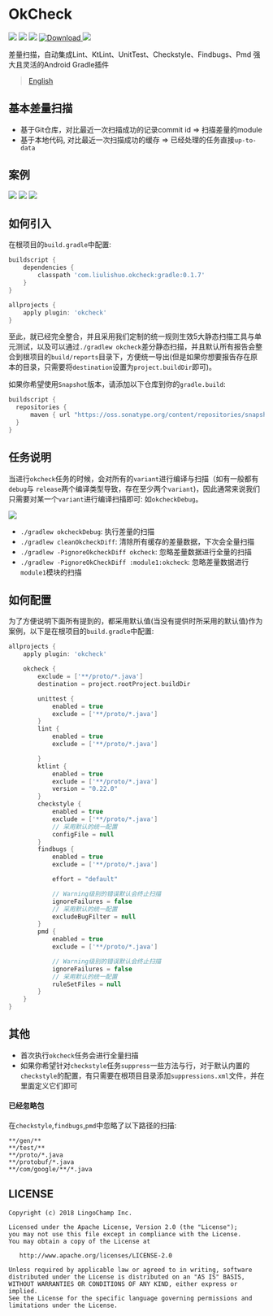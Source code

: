 # OkCheck

![](https://img.shields.io/badge/OkCheck-Increamental-green.svg)
![](https://img.shields.io/badge/OkCheck-Lint%20UnitTest-orange.svg)
![](https://img.shields.io/badge/OkCheck-KtLint%20Checkstyle%20Findbugs%20Pmd-yellow.svg)
[ ![Download](https://api.bintray.com/packages/jacksgong/maven/OkCheck/images/download.svg) ](https://bintray.com/jacksgong/maven/OkCheck/_latestVersion)
[![](https://img.shields.io/badge/SnapShot-0.1.8-white.svg)](https://oss.sonatype.org/content/repositories/snapshots/com/liulishuo/okcheck/)

差量扫描，自动集成Lint、KtLint、UnitTest、Checkstyle、Findbugs、Pmd 强大且灵活的Android Gradle插件

> [English](https://github.com/lingochamp/okcheck)

## 基本差量扫描

- 基于Git仓库，对比最近一次扫描成功的记录commit id => 扫描差量的module
- 基于本地代码, 对比最近一次扫描成功的缓存 => 已经处理的任务直接`up-to-data`

## 案例

![](https://github.com/lingochamp/okcheck/raw/master/art/diff.jpg)
![](https://github.com/lingochamp/okcheck/raw/master/art/up-to-date.jpg)
![](https://github.com/lingochamp/okcheck/raw/master/art/reports.png)

## 如何引入

在根项目的`build.gradle`中配置:

```groovy
buildscript {
    dependencies {
        classpath 'com.liulishuo.okcheck:gradle:0.1.7'
    }
}

allprojects {
    apply plugin: 'okcheck'
}
```

至此，就已经完全整合，并且采用我们定制的统一规则生效5大静态扫描工具与单元测试，以及可以通过`./gradlew okcheck`差分静态扫描，并且默认所有报告会整合到根项目的`build/reports`目录下，方便统一导出(但是如果你想要报告存在原本的目录，只需要将`destination`设置为`project.buildDir`即可)。

如果你希望使用`Snapshot`版本，请添加以下仓库到你的`gradle.build`:

```groovy
buildscript {
  repositories {
      maven { url "https://oss.sonatype.org/content/repositories/snapshots/" }
  }
}
```

## 任务说明

当进行`okcheck`任务的时候，会对所有的`variant`进行编译与扫描（如有一般都有`debug`与 `release`两个编译类型导致，存在至少两个`variant`)，因此通常来说我们只需要对某一个`variant`进行编译扫描即可: 如`okcheckDebug`。

![](https://github.com/lingochamp/okcheck/raw/master/art/tasks.jpg)

- `./gradlew okcheckDebug`: 执行差量的扫描
- `./gradlew cleanOkcheckDiff`: 清除所有缓存的差量数据，下次会全量扫描
- `./gradlew -PignoreOkcheckDiff okcheck`: 忽略差量数据进行全量的扫描
- `./gradlew -PignoreOkCheckDiff :module1:okcheck`: 忽略差量数据进行`module1`模块的扫描

## 如何配置

为了方便说明下面所有提到的，都采用默认值(当没有提供时所采用的默认值)作为案例，以下是在根项目的`build.gradle`中配置:

```groovy
allprojects {
    apply plugin: 'okcheck'

    okcheck {
        exclude = ['**/proto/*.java']
        destination = project.rootProject.buildDir

        unittest {
            enabled = true
            exclude = ['**/proto/*.java']
        }
        lint {
            enabled = true
            exclude = ['**/proto/*.java']

        }
        ktlint {
            enabled = true
            exclude = ['**/proto/*.java']
            version = "0.22.0"
        }
        checkstyle {
            enabled = true
            exclude = ['**/proto/*.java']
            // 采用默认的统一配置
            configFile = null
        }
        findbugs {
            enabled = true
            exclude = ['**/proto/*.java']

            effort = "default"

            // Warning级别的错误默认会终止扫描
            ignoreFailures = false
            // 采用默认的统一配置
            excludeBugFilter = null
        }
        pmd {
            enabled = true
            exclude = ['**/proto/*.java']

            // Warning级别的错误默认会终止扫描
            ignoreFailures = false
            // 采用默认的统一配置
            ruleSetFiles = null
        }
    }
}
```


## 其他

- 首次执行`okcheck`任务会进行全量扫描
- 如果你希望针对`checkstyle`任务`suppress`一些方法与行，对于默认内置的`checkstyle`的配置，有只需要在根项目目录添加`suppressions.xml`文件，并在里面定义它们即可

#### 已经忽略包

在`checkstyle`,`findbugs`,`pmd`中忽略了以下路径的扫描:

```
**/gen/**
**/test/**
**/proto/*.java
**/protobuf/*.java
**/com/google/**/*.java
```

## LICENSE

```
Copyright (c) 2018 LingoChamp Inc.

Licensed under the Apache License, Version 2.0 (the "License");
you may not use this file except in compliance with the License.
You may obtain a copy of the License at

   http://www.apache.org/licenses/LICENSE-2.0

Unless required by applicable law or agreed to in writing, software
distributed under the License is distributed on an "AS IS" BASIS,
WITHOUT WARRANTIES OR CONDITIONS OF ANY KIND, either express or implied.
See the License for the specific language governing permissions and
limitations under the License.
```
